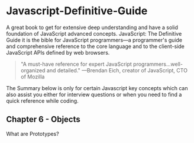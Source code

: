 # Javascript-Definitive-Guide
A great book to get for extensive deep understanding  and have a solid foundation of JavaScript advanced concepts.
JavaScript: The Definitive Guide it is the bible for JavaScript programmers—a programmer's guide and comprehensive reference to the core language and to the client-side JavaScript APIs defined by web browsers.

> "A must-have reference for expert JavaScript programmers...well-organized and detailed."
—Brendan Eich, creator of JavaScript, CTO of Mozilla

The Summary below is only for certain Javascript key concepts which can also assist you either for interview questions or when you need to find a quick reference while coding. 

## Chapter 6 - Objects
What are Prototypes? 

